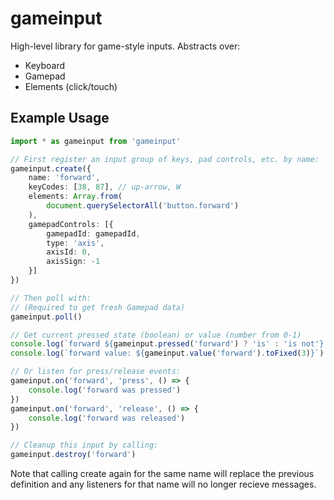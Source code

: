 # gameinput

High-level library for game-style inputs. Abstracts over:

* Keyboard
* Gamepad
* Elements (click/touch)

## Example Usage

```typescript
import * as gameinput from 'gameinput'

// First register an input group of keys, pad controls, etc. by name:
gameinput.create({
	name: 'forward',
	keyCodes: [38, 87], // up-arrow, W
	elements: Array.from(
		document.querySelectorAll('button.forward')
	),
	gamepadControls: [{
		gamepadId: gamepadId,
		type: 'axis',
		axisId: 0,
		axisSign: -1
	}]
})

// Then poll with:
// (Required to get fresh Gamepad data)
gameinput.poll()

// Get current pressed state (boolean) or value (number from 0-1)
console.log(`forward ${gameinput.pressed('forward') ? 'is' : 'is not'} pressed`)
console.log(`forward value: ${gameinput.value('forward').toFixed(3)}`)

// Or listen for press/release events:
gameinput.on('forward', 'press', () => {
	console.log('forward was pressed')
})
gameinput.on('forward', 'release', () => {
	console.log('forward was released')
})

// Cleanup this input by calling:
gameinput.destroy('forward')
```

Note that calling create again for the same name will replace the previous definition and any listeners for that name will no longer recieve messages.
